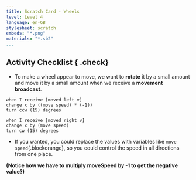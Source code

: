 ```yaml
---
title: Scratch Card - Wheels
level: Level 4
language: en-GB
stylesheet: scratch
embeds: "*.png"
materials: "*.sb2"
...
```


## Activity Checklist { .check}

+ To make a wheel appear to move, we want to **rotate** it by a small amount and
	 move it by a small amount when
	 we receive a **movement broadcast**.

```blocks
when I receive [moved left v]
change x by ((move speed) * (-1))
turn ccw (15) degrees

when I receive [moved right v]
change x by (move speed)
turn cw (15) degrees
```

+	 If you wanted, you could replace the
	 values with variables like `move speed`{.blockorange}, so you could control the speed in all
	 directions from one place.

**(Notice how we have to multiply moveSpeed by -1 to get the negative value?)**
